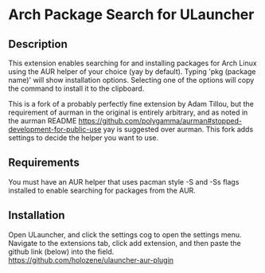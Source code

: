 # Arch Package Search for ULauncher
## Description
This extension enables searching for and installing packages for Arch Linux using the AUR helper of your choice (yay by default). Typing 'pkg (package name)' will show installation options. Selecting one of the options will copy the command to install it to the clipboard. 

This is a fork of a probably perfectly fine extension by Adam Tillou, but the requirement of aurman in the original is entirely arbitrary, and as noted in the aurman README https://github.com/polygamma/aurman#stopped-development-for-public-use yay is suggested over aurman. This fork adds settings to decide the helper you want to use.
## Requirements
You must have an AUR helper that uses pacman style -S and -Ss flags installed to enable searching for packages from the AUR. 
## Installation
Open ULauncher, and click the settings cog to open the settings menu. Navigate to the extensions tab, click add extension, and then paste the github link (below) into the field.  
https://github.com/holozene/ulauncher-aur-plugin
